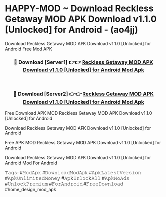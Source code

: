 # HAPPY-MOD ~ Download Reckless Getaway MOD APK Download v1.1.0 [Unlocked] for Android - (ao4jj)
Download Reckless Getaway MOD APK Download v1.1.0 [Unlocked] for Android Free Mod APK

<div align="center">
<h3>🔴 Download [Server1] 👉👉 <a href="https://apk-comot.site?title=Reckless_Getaway_MOD_APK_Download_v1.1.0_[Unlocked]_for_Android">Reckless Getaway MOD APK Download v1.1.0 [Unlocked] for Android Mod Apk</a></h3><br>

<h3>🔴 Download [Server2] 👉👉 <a href="https://apk-comot.site?title=Reckless_Getaway_MOD_APK_Download_v1.1.0_[Unlocked]_for_Android">Reckless Getaway MOD APK Download v1.1.0 [Unlocked] for Android Mod Apk</a></h3>
</div>


Free Download APK MOD Reckless Getaway MOD APK Download v1.1.0 [Unlocked] for Android

Download Reckless Getaway MOD APK Download v1.1.0 [Unlocked] for Android 

Free APK MOD Reckless Getaway MOD APK Download v1.1.0 [Unlocked] for Android 

Download Reckless Getaway MOD APK Download v1.1.0 [Unlocked] for Android Mod For Android

𝚃𝚊𝚐𝚜: #𝙼𝚘𝚍𝙰𝚙𝚔 #𝙳𝚘𝚠𝚗𝚕𝚘𝚊𝚍𝙼𝚘𝚍𝙰𝚙𝚔 #𝙰𝚙𝚔𝙻𝚊𝚝𝚎𝚜𝚝𝚅𝚎𝚛𝚜𝚒𝚘𝚗 #𝙰𝚙𝚔𝚄𝚗𝚕𝚒𝚖𝚒𝚝𝚎𝚍𝙼𝚘𝚗𝚎𝚢 #𝙰𝚙𝚔𝚄𝚗𝚕𝚘𝚌𝚔𝙰𝚕𝚕 #𝙰𝚙𝚔𝙽𝚘𝙰𝚍𝚜 #𝚄𝚗𝚕𝚘𝚌𝚔𝙿𝚛𝚎𝚖𝚒𝚞𝚖 #𝙵𝚘𝚛𝙰𝚗𝚍𝚛𝚘𝚒𝚍 #𝙵𝚛𝚎𝚎𝙳𝚘𝚠𝚗𝚕𝚘𝚊𝚍 #home_design_mod_apk